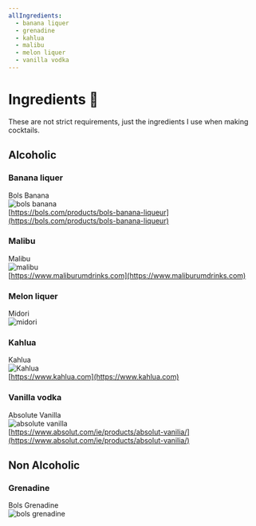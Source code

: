 ```yaml
---
allIngredients:
  - banana liquer
  - grenadine
  - kahlua
  - malibu
  - melon liquer
  - vanilla vodka
---
```


# Ingredients :page_with_curl:

These are not strict requirements, just the ingredients I use when making cocktails.

## Alcoholic

### Banana liquer

Bols Banana  
![bols banana](/images/ingredients/bols-banana.jpg)  
[https://bols.com/products/bols-banana-liqueur](https://bols.com/products/bols-banana-liqueur)

### Malibu

Malibu  
![malibu](/images/ingredients/malibu.jpg)  
[https://www.maliburumdrinks.com](https://www.maliburumdrinks.com)

### Melon liquer

Midori  
![midori](/images/ingredients/midori.jpg)

### Kahlua

Kahlua  
![Kahlua](/images/ingredients/kahlua.jpg)  
[https://www.kahlua.com](https://www.kahlua.com)

### Vanilla vodka

Absolute Vanilla  
![absolute vanilla](/images/ingredients/absolute-vanilla.jpg)  
[https://www.absolut.com/ie/products/absolut-vanilia/](https://www.absolut.com/ie/products/absolut-vanilia/)

## Non Alcoholic

### Grenadine

Bols Grenadine  
![bols grenadine](/images/ingredients/bols-grenadine.jpg)
